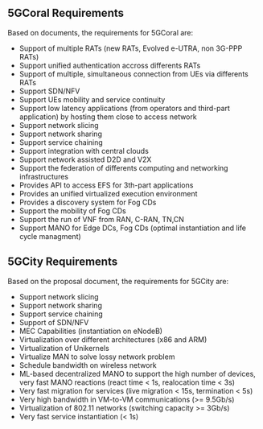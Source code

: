 ## 5GCoral Requirements

Based on documents, the requirements for 5GCoral are:

- Support of multiple RATs (new RATs, Evolved e-UTRA, non 3G-PPP RATs)
- Support unified authentication accross differents RATs
- Support of multiple, simultaneous connection from UEs via differents RATs
- Support SDN/NFV
- Support UEs mobility and service continuity
- Support low latency applications (from operators and third-part application) by hosting them close to access network
- Support network slicing
- Support network sharing
- Support service chaining
- Support integration with central clouds
- Support network assisted D2D and V2X
- Support the federation of differents computing and networking infrastructures
- Provides API to access EFS for 3th-part applications
- Provides an unified virtualized execution environment
- Provides a discovery system for Fog CDs
- Support the mobility of Fog CDs
- Support the run of VNF from RAN, C-RAN, TN,CN
- Support MANO for Edge DCs, Fog CDs (optimal instantiation and life cycle managment)

## 5GCity Requirements

Based on the proposal document, the requirements for 5GCity are:

- Support network slicing
- Support network sharing
- Support service chaining
- Support of SDN/NFV
- MEC Capabilities (instantiation on eNodeB)
- Virtualization over different architectures (x86 and ARM)
- Virtualization of Unikernels
- Virtualize MAN to solve lossy network problem
- Schedule bandwidth on wireless network
- ML-based decentralized MANO to support the high number of devices, very fast MANO reactions (react time < 1s, realocation time < 3s)
- Very fast migration for services (live migration < 15s, termination < 5s)
- Very high bandwidth in VM-to-VM communications (>= 9.5Gb/s)
- Virtualization of 802.11 networks (switching capacity >= 3Gb/s)
- Very fast service instantiation (< 1s)